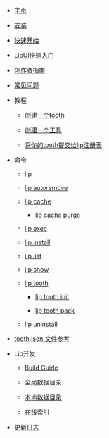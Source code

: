 - [主页](README.md)

- [安装](installation.md)

- [快速开始](getting_started.md)

- [LipUI快速入门](lipui_quickstart.md)

- [创作者指南](creator_s_guide.md)

- [常见问题](faq.md)

- 教程

  - [创建一个tooth](tutorials/create_a_lip_tooth.md)

  - [创建一个工具](tutorials/create_a_tool.md)
  
  - [将你的tooth提交给lip注册表](tutorials/submit_your_tooth_to_lip_registry.md)

- 命令

  - [lip](commands/lip.md)

  - [lip autoremove](commands/lip_autoremove.md)

  - [lip cache](commands/lip_cache.md)

    - [lip cache purge](commands/lip_cache_purge.md)  
    
  - [lip exec](commands/lip_exec.md)

  - [lip install](commands/lip_install.md)

  - [lip list](commands/lip_list.md)

  - [lip show](commands/lip_show.md)

  - [lip tooth](commands/lip_tooth.md)

    - [lip tooth init](commands/lip_tooth_init.md)

    - [lip tooth pack](commands/lip_tooth_pack.md)

  - [lip uninstall](commands/lip_uninstall.md)

- [tooth.json 文件参考](tooth_json_file_reference.md)

- Lip开发

  - [Build Guide](development/build_guide.md)

  - 全局数据目录

  - [本地数据目录](development/local_data_directory.md)
  
  - [在线索引](development/registry.md)

- [更新日志](https://github.com/LiteLDev/Lip/blob/main/CHANGELOG.md)
